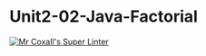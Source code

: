 # Unit2-02-Java-Factorial
[![Mr Coxall's Super Linter](https://github.com/ICS4UALEXDM/Unit2-02-Java-Factorial/actions/workflows/main.yml/badge.svg)](https://github.com/ICS4UALEXDM/Unit2-02-Java-Factorial/actions/workflows/main.yml)
